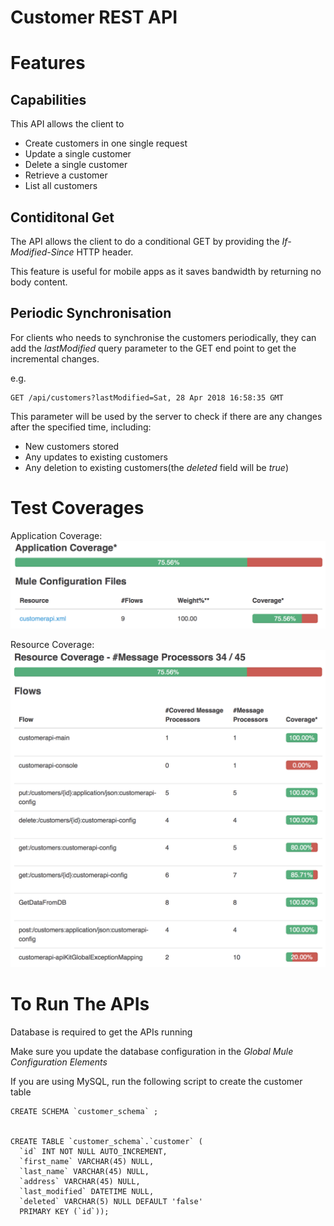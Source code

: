 # Customer REST API


# Features

## Capabilities
This API allows the client to 
* Create customers in one single request
* Update a single customer
* Delete a single customer
* Retrieve a customer
* List all customers

## Contiditonal Get
The API allows the client to do a conditional GET by providing the *If-Modified-Since* HTTP header.

This feature is useful for mobile apps as it saves bandwidth by returning no body content.


## Periodic Synchronisation
For clients who needs to synchronise the customers periodically, they can add the *lastModified* query parameter to the GET end point to get the incremental changes.

e.g.
```
GET /api/customers?lastModified=Sat, 28 Apr 2018 16:58:35 GMT
```

This parameter will be used by the server to check if there are any changes after the specified time, including:
* New customers stored
* Any updates to existing customers
* Any deletion to existing customers(the *deleted* field will be *true*)

# Test Coverages
Application Coverage: 
![Application Coverage](https://github.com/joedai/customerAPI/blob/master/reports/Application%20Coverage.png  "Application Coverage")

Resource Coverage: 
![Resource Coverage](https://github.com/joedai/customerAPI/blob/master/reports/Resource%20Coverage.png  "Resource Coverage")

# To Run The APIs
Database is required to get the APIs running

Make sure you update the database configuration in the *Global Mule Configuration Elements*

If you are using MySQL, run the following script to create the customer table

```
CREATE SCHEMA `customer_schema` ;


CREATE TABLE `customer_schema`.`customer` (
  `id` INT NOT NULL AUTO_INCREMENT,
  `first_name` VARCHAR(45) NULL,
  `last_name` VARCHAR(45) NULL,
  `address` VARCHAR(45) NULL,
  `last_modified` DATETIME NULL,
  `deleted` VARCHAR(5) NULL DEFAULT 'false'
  PRIMARY KEY (`id`));


